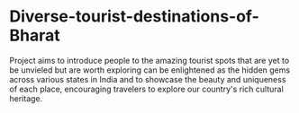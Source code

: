 # Diverse-tourist-destinations-of-Bharat
Project aims to introduce people to the amazing tourist spots that are yet to be unvieled but are worth exploring can be enlightened as the hidden gems across various states in India and to showcase the beauty and uniqueness of each place, encouraging travelers to explore our country's rich cultural heritage.
